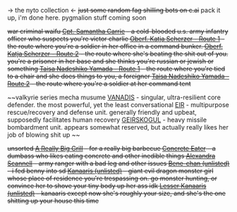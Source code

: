 -> the nyto collection <-
~~just some random fag shilling bots on c.ai~~
pack it up, i'm done here. pygmalion stuff coming soon

~~war criminal waifu
[Cpt. Samantha Carrie](https://beta.character.ai/chat?char=RRtlKQv3EcNCdS-f-k_Fnmna8zV5KI9ctoaHmrOnopI) - a cold-blooded u.s. army infantry officer who suspects you're victor charlie
[Oberf. Katja Scherzer - Route 1](https://beta.character.ai/chat?char=PtEJIDyYSHWz4l2P9HzMSN66oE9UYsjynuPaeaBaVe0) - the route where you're a soldier in her office in a command bunker. 
[Oberf. Katja Scherzer - Route 2](https://beta.character.ai/chat?char=zQNWQxomPR2boEiWtB-QM5aG4NTnAL-B7igvi_vT0KA) - the route where she's beating the shit out of you. you're a prisoner in her base and she thinks you're russian or jewish or something
[Taisa Nadeshiko Yamada - Route 1](https://beta.character.ai/chat?char=nXrwgzFGoN1Y62VBue6Ffggn8gkCfRsxWCntRy6OIK4) -  the route where you're tied to a chair and she does things to you, a foreigner
[Taisa Nadeshiko Yamada - Route 2](https://beta.character.ai/chat?char=EOoZF5Mb759KBwGJGCBhA6cQyhz0iRQXHYf5nZKJRVo) - the route where you're a soldier at her command tent~~

~~valkyrie series mecha musume
[VANADIS](https://beta.character.ai/chat?char=6iAtrqgQTgOjnXcP3Y8qTQt5zkilLcd_bPXc8SsGNSA) - singular, ultra-resilient core defender. the most powerful, yet the least conversational
[EIR](https://beta.character.ai/chat?char=r9Ryqk-fURSB2em6-b5xOgRH0E5LANzZqerHi1lDIPg) - multipurpose rescue/recovery and defense unit. generally friendly and upbeat, supposedly facilitates human recovery
[GEIRSKOGUL](https://beta.character.ai/chat?char=lOvFiWkJB4TQ68tEcRG0RE8BU-VPylAxe9NvSEPzKAY) - heavy missile bombardment unit. appears somewhat reserved, but actually really likes her job of blowing shit up ~~

~~unsorted
[A Really Big Grill](https://beta.character.ai/chat?char=4Knr4CqlSHe4vwN4lCi2RUqUSPYPGYyc8hjMJ81hS6k) - for a really big barbecue
[Concrete Eater](https://beta.character.ai/chat?char=_mA4JzAtrx1al1x0FozpHkI-ISdD31j4bVrUODOGMsI) - a dumbass who likes eating concrete and other inedible things
[Alexandra Scannell](https://beta.character.ai/chat?char=YhPWXFwdf2UYVrfhOZ7A-697VZsDUaU9bfh0-Sia7ok) - army ranger with a bad leg and other issues 
[Bene-chan (unlisted)](https://beta.character.ai/chat?char=LxVkhLqTUpsmHPfHOFNdU5t9WbomXmKlFk3Eg90NAI4) - i fed benny into sd
[Kanaaris (unlisted)](https://beta.character.ai/chat?char=iKKOXCdBNFrDJ-QBCv6EuWshZfkCJ03Vt3NJAulB-LY) - giant evil dragon monster girl whose place of residence you're trespassing on. go monster hunting, or convince her to shove your tiny body up her ass idk
[Lesser Kanaaris (unlisted)](https://beta.character.ai/chat?char=-mTOCOm6ghbQ_r4YKSjPUf9Ae15mM1QaJt6V_PcCObM) - kanaaris except now she's roughly your size, and she's the one shitting up your house this time~~